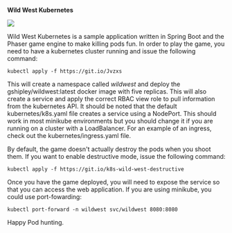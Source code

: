 **Wild West Kubernetes**

![](https://github.com/gshipley/wild-west-kubernetes/raw/master/src/main/resources/static/assets/sceenshot.png)

Wild West Kubernetes is a sample application written in Spring Boot and the Phaser game engine to make killing pods fun.  In order to play the game, you need to have a kubernetes cluster running and issue the following command:

```
kubectl apply -f https://git.io/Jvzxs
```

This will create a namespace called *wildwest* and deploy the gshipley/wildwest:latest docker image with five replicas.  This will also create a service and apply the correct RBAC view role to pull information from the kubernetes API.  It should be noted that the default kubernetes/k8s.yaml file creates a service using a NodePort. This should work in most minikube environments but you should change it if you are running on a cluster with a LoadBalancer.  For an example of an ingress, check out the kubernetes/ingress.yaml file.

By default, the game doesn't actually destroy the pods when you shoot them.  If you want to enable destructive mode, issue the following command:

```
kubectl apply -f https://git.io/k8s-wild-west-destructive
```

Once you have the game deployed, you will need to expose the service so that you can access the web application.  If you are using minikube, you could use port-fowarding:

```
kubectl port-forward -n wildwest svc/wildwest 8080:8080
```

Happy Pod hunting.
